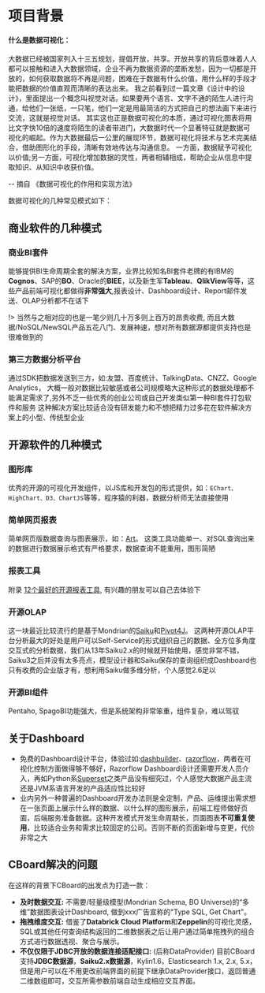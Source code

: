 <h1> 项目背景 </h1>
<div class="bs-callout bs-callout-info">
    <h4>什么是数据可视化：</h4>
    大数据已经被国家列入十三五规划，提倡开放，共享。开放共享的背后意味着人人都可以接触和进入大数据领域，企业不再为数据资源的垄断发愁，因为一切都是开放的，如何获取数据将不再是问题，困难在于数据有什么价值，用什么样的手段才能把数据的价值直观而清晰的表达出来。  
    我之前看到过一篇文章《设计中的设计》，里面提出一个概念叫视觉对话。如果要两个语言、文字不通的陌生人进行沟通，给他们一张纸，一只笔，他们一定是用最简洁的方式把自己的想法画下来进行交流，这就是视觉对话。  
    其实这也正是数据可视化的本质，通过可视化图表将用比文字快10倍的速度将陌生的读者带进门，大数据时代一个显著特征就是数据可视化的崛起。作为大数据最后一公里的展现环节，数据可视化将技术与艺术完美结合，借助图形化的手段，清晰有效地传达与沟通信息。  
    一方面，数据赋予可视化以价值;另一方面，可视化增加数据的灵性，两者相辅相成，帮助企业从信息中提取知识、从知识中收获价值。
    <div class="pull-right"><p>-- 摘自 《数据可视化的作用和实现方法》</p></div>
</div>

数据可视化的几种常见模式如下：

## 商业软件的几种模式

### 商业BI套件
能够提供BI生命周期全套的解决方案，业界比较知名BI套件老牌的有IBM的**Cognos**、SAP的**BO**、Oracle的**BIEE**，以及新生军**Tableau**、**QlikView**等等，这些产品前端可视化都做得**非常强大**,报表设计、Dashboard设计、Report邮件发送、OLAP分析都不在话下

!> 当然与之相对应的也是一笔少则几十万多则上百万的昂贵收费, 而且大数据/NoSQL/NewSQL产品五花八门、发展神速，想对所有数据源都提供支持也是很难做到的


### 第三方数据分析平台
通过SDK把数据发送到三方，如:友盟、百度统计、TalkingData、CNZZ、Google Analytics， 大概一般对数据比较敏感或者公司规模略大这种形式的数据处理都不能满足需求了,另外不乏一些优秀的创业公司或自己开发类似第一种BI套件打包软件和服务
这种解决方案比较适合没有研发能力和不想把精力过多花在软件解决方案上的小型、传统型企业


## 开源软件的几种模式
### 图形库
优秀的开源的可视化开发组件，以JS库和开发包的形式提供，如：<code>EChart、HighChart、D3、ChartJS</code>等等，程序猿的利器，数据分析师无法直接使用
### 简单网页报表
简单网页版数据查询与图表展示，如：[Art](https://sourceforge.net/projects/art/)。 这类工具功能单一、对SQL查询出来的数据进行数据展示格式有严格要求，数据查询不能重用，图形简陋
### 报表工具
附录  [12个最好的开源报表工具](http://www.iteye.com/news/11361), 有兴趣的朋友可以自己去体验下
### 开源OLAP
这一块最近比较流行的是基于Mondrian的[Saiku](http://www.meteorite.bi/products/saiku)和[Pivot4J](http://www.pivot4j.org/)。 这两种开源OLAP平台分析最大的好处是用户可以Self-Service的形式组织自己的数据、全方位多角度交互式的分析数据，我们从13年Saiku2.x的时候就开始使用，感觉非常不错，Saiku3之后并没有太多亮点，模型设计器和Saiku保存的查询组织成Dashboard也只有收费的企业版才有，想利用Saiku做多维分析，个人感觉2.6足以
### 开源BI组件
Pentaho, SpagoBI功能强大，但是系统架构非常笨重，组件复杂，难以驾驭

## 关于Dashboard
* 免费的Dashboard设计平台，体验过如:[dashbuilder](http://dashbuilder.org/)、[razorflow](https://www.razorflow.com/)，两者在可视化控制方面做得够不够好，Razorflow Dashboard设计还需要开发人员介入，再如Python系[Superset](http://airbnb.io/caravel/index.html)之类产品没有细究过，个人感觉大数据产品主流还是JVM系语言开发的产品适应性比较好
* 业内另外一种普遍的Dashboard开发办法则是全定制，产品、运维提出需求想在一张页面上展示什么样的数据、以什么样的图形展示，前端工程师做好页面，后端服务准备数据。这种开发模式开发生命周期长，页面图表**不可重复使用**，比较适合业务和需求比较固定的公司。否则不断的页面新增与变更，代价非常之大

## CBoard解决的问题
在这样的背景下CBoard的出发点为打造一款：  

* <b>及时数据交互:</b> 不需要/轻量级模型\(Mondrian Schema, BO Universe\)的“多维”数据图表设计Dashboard, 做到xxx广告宣称的"Type SQL, Get Chart"。  
* <b>拖拽维度交互:</b> 借鉴了**Databrick Cloud Platform**和**Zeppelin**的可视化灵感，SQL或其他任何查询结构返回的二维数据表之后让用户通过简单拖拽列的组合方式进行数据透视、聚合与展示。  
* <b>不仅仅限于JDBC开放的数据连接适配接口:</b> (后称DataProvider) 目前CBoard支持**JDBC数据源**，**Saiku2.x数据源**，Kylin1.6，Elasticsearch 1.x, 2.x, 5.x，但是用户可以在不用更改前端界面的前提下继承DataProvider接口，返回普通二维数组即可，交互所需参数前端自动生成相应交互界面。



